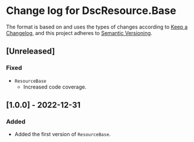 # Change log for DscResource.Base

The format is based on and uses the types of changes according to [Keep a Changelog](https://keepachangelog.com/en/1.0.0/),
and this project adheres to [Semantic Versioning](https://semver.org/spec/v2.0.0.html).

## [Unreleased]

### Fixed

- `ResourceBase`
  - Increased code coverage.

## [1.0.0] - 2022-12-31

### Added

- Added the first version of `ResourceBase`.
